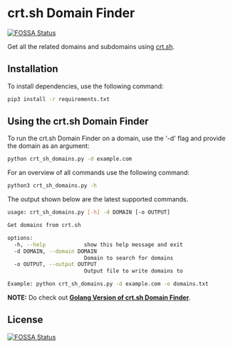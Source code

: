 # crt.sh Domain Finder
[![FOSSA Status](https://app.fossa.com/api/projects/git%2Bgithub.com%2Fshivamsaraswat%2Fcrt_sh_domain_finder.svg?type=shield)](https://app.fossa.com/projects/git%2Bgithub.com%2Fshivamsaraswat%2Fcrt_sh_domain_finder?ref=badge_shield)


Get all the related domains and subdomains using [crt.sh](https://crt.sh/).

## Installation

To install dependencies, use the following command:

```bash
pip3 install -r requirements.txt
```

## Using the crt.sh Domain Finder

To run the crt.sh Domain Finder on a domain, use the '-d' flag and provide the domain as an argument:

```bash
python crt_sh_domains.py -d example.com
```

For an overview of all commands use the following command:

```bash
python3 crt_sh_domains.py -h
```

The output shown below are the latest supported commands.

```bash
usage: crt_sh_domains.py [-h] -d DOMAIN [-o OUTPUT]

Get domains from crt.sh

options:
  -h, --help            show this help message and exit
  -d DOMAIN, --domain DOMAIN
                        Domain to search for domains
  -o OUTPUT, --output OUTPUT
                        Output file to write domains to

Example: python crt_sh_domains.py -d example.com -o domains.txt
```

**NOTE:** Do check out **[Golang Version of crt.sh Domain Finder](https://github.com/shivamsaraswat/crt_sh_go)**.


## License
[![FOSSA Status](https://app.fossa.com/api/projects/git%2Bgithub.com%2Fshivamsaraswat%2Fcrt_sh_domain_finder.svg?type=large)](https://app.fossa.com/projects/git%2Bgithub.com%2Fshivamsaraswat%2Fcrt_sh_domain_finder?ref=badge_large)